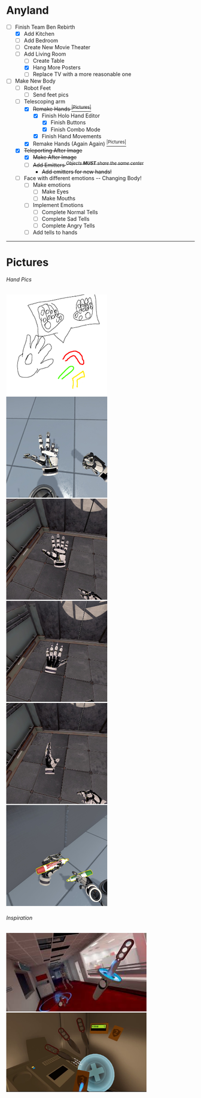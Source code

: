 # Anyland
- [ ] Finish Team Ben Rebirth
  - [x] Add Kitchen
  - [ ] Add Bedroom
  - [ ] Create New Movie Theater
  - [ ] Add Living Room
    - [ ] Create Table
    - [x] Hang More Posters
    - [ ] Replace TV with a more reasonable one
- [ ] Make New Body
  - [ ] Robot Feet
      - [ ] Send feet pics
  - [ ] Telescoping arm
    - [x] ~~Remake Hands [<sup>|Pictures| </sup>](#hand-pics)~~
      - [x] Finish Holo Hand Editor
        - [x] Finish Buttons
        - [x] Finish Combo Mode
      - [x] Finish Hand Movements
    - [x] Remake Hands (Again Again) [<sup>|Pictures| </sup>](#hand-pics)
  - [x] ~~Teleporting After Image~~
    - [x] ~~Make After Image~~
    - [ ] ~~Add Emitters <sup> _Objects **MUST** share the same center_ </sup>~~
      - ~~Add emitters for new hands!~~
  - [ ] Face with different emotions -- Changing Body!
    - [ ] Make emotions
      - [ ] Make Eyes
      - [ ] Make Mouths
    - [ ] Implement Emotions
      - [ ] Complete Normal Tells
      - [ ] Complete Sad Tells
      - [ ] Complete Angry Tells
    - [ ] Add tells to hands

---
# Pictures

###### Hand Pics
<img src="/Assets/Hand.png" width="270">
<img src="/Assets/Fingers.jpg" width="270">
<img src="/Assets/FrontHand.jpg" width="270">
<img src="/Assets/BackHand.jpg" width="270">
<img src="/Assets/SideHand.jpg" width="270">
<img src="/Assets/MarkerHand.jpg" width="270">

###### Inspiration
<img src="/Assets/download.jpg" width="375">
<img src= "/Assets/budget-cuts-1.png" width = "375">
